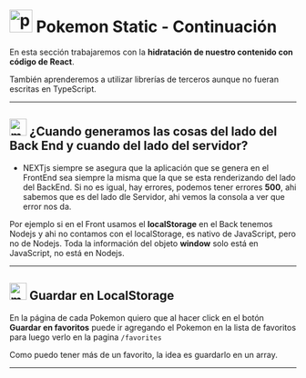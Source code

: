 # <img width="40" height="40" src="https://img.icons8.com/cute-clipart/40/pokemon.png" alt="pokemon"/>  Pokemon Static - Continuación

En esta sección trabajaremos con la **hidratación de nuestro contenido con código de React**.

También aprenderemos a utilizar librerías de terceros aunque no fueran escritas en TypeScript.

---

## <img width="30" height="30" src="https://img.icons8.com/emoji/30/memo-emoji.png" alt="memo emoji"/> ¿Cuando generamos las cosas del lado del Back End y cuando del lado del servidor?

- NEXTjs siempre se asegura que la aplicación que se genera en el FrontEnd sea siempre la misma que la que se esta renderizando del lado del BackEnd. Si no es igual, hay errores, podemos tener errores **500**, ahi sabemos que es del lado dle Servidor, ahi vemos la consola a ver que error nos da.

Por ejemplo si en el Front usamos el **localStorage** en el Back tenemos Nodejs y ahi no contamos con el localStorage, es nativo de JavaScript, pero no de Nodejs. Toda la información del objeto **window** solo está en JavaScript, no está en Nodejs.

---

## <img width="30" height="30" src="https://img.icons8.com/emoji/30/memo-emoji.png" alt="memo emoji"/> Guardar en LocalStorage

En la página de cada Pokemon quiero que al hacer click en el botón **Guardar en favoritos** puede ir agregando el Pokemon en la lista de favoritos para luego verlo en la pagina `/favorites`

Como puedo tener más de un favorito, la idea es guardarlo en un array.


---
